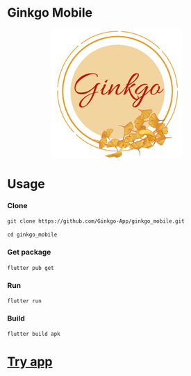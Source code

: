 # Ginkgo Mobile

<p align="center"><img src="./assets/images/logo.png" height="300em" /></p>

# Usage

### Clone

`git clone https://github.com/Ginkgo-App/ginkgo_mobile.git`

`cd ginkgo_mobile`

### Get package

`flutter pub get`

### Run

`flutter run`

### Build

`flutter build apk`

# [Try app](https://github.com/Ginkgo-App/ginkgo_mobile/releases)

